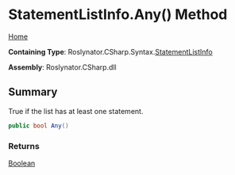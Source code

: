 # StatementListInfo\.Any\(\) Method

[Home](../../../../../README.md)

**Containing Type**: Roslynator\.CSharp\.Syntax\.[StatementListInfo](../README.md)

**Assembly**: Roslynator\.CSharp\.dll

## Summary

True if the list has at least one statement\.

```csharp
public bool Any()
```

### Returns

[Boolean](https://docs.microsoft.com/en-us/dotnet/api/system.boolean)

